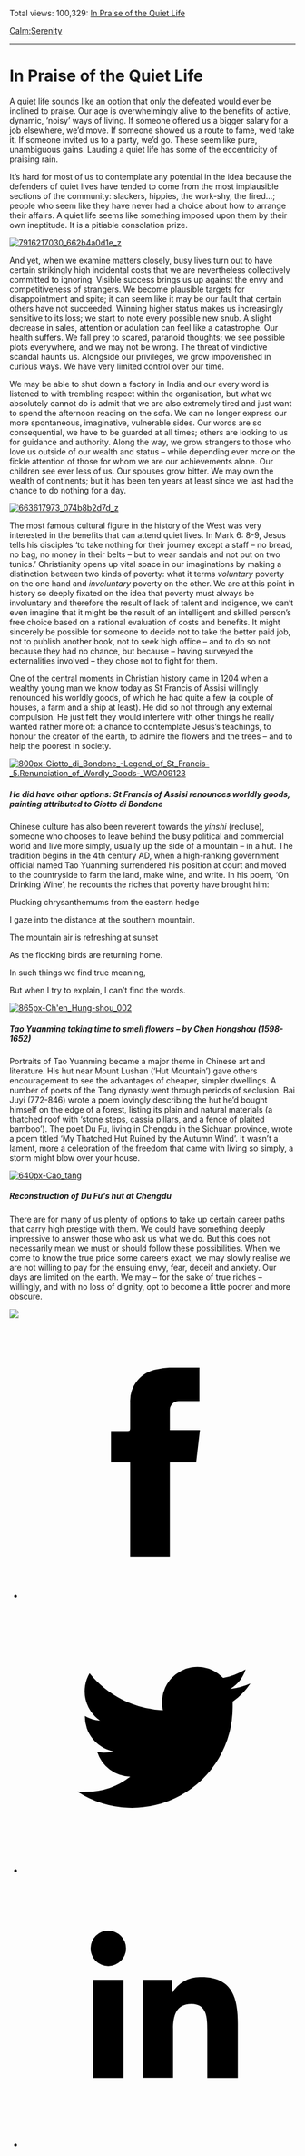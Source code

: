 Total views: 100,329: [In Praise of the Quiet Life](https://www.theschooloflife.com/thebookoflife/in-praise-of-the-quiet-life/)

[Calm:](https://www.theschooloflife.com/thebookoflife/category/calm/)[Serenity](https://www.theschooloflife.com/thebookoflife/category/calm/serenity/)

* * *

# In Praise of the Quiet Life
<style>
						.alignnone {
  display: block;
  margin-left: auto;
  margin-right: auto;
  align: center:
}

.addtoany_share_save_container {
display:none;
}

.wp-block-image {
		display: block;
  margin-left: auto;
  margin-right: auto;
  width: 50%;
}

.aligncenter {
display: block;
  margin-left: auto;
  margin-right: auto;
  align: center:
}

@media only screen and (max-width: 500px) {
  .wp-block-image {
		display: block;
  margin-left: auto;
  margin-right: auto;
  width: 100%;
} }

h1 {max-width: 600px !important;
}
.s18-single-post .content-area .site-main article .post-cat-header-display + .old-wrapper p {
    font-size: 1.200em
}
						</style>

A quiet life sounds like an option that only the defeated would ever be inclined to praise. Our age is overwhelmingly alive to the benefits of active, dynamic, ‘noisy’ ways of living. If someone offered us a bigger salary for a job elsewhere, we’d move. If someone showed us a route to fame, we’d take it. If someone invited us to a party, we’d go. These seem like pure, unambiguous gains. Lauding a quiet life has some of the eccentricity of praising rain.

It’s hard for most of us to contemplate any potential in the idea because the defenders of quiet lives have tended to come from the most implausible sections of the community: slackers, hippies, the work-shy, the fired…; people who seem like they have never had a choice about how to arrange their affairs. A quiet life seems like something imposed upon them by their own ineptitude. It is a pitiable consolation prize.

[![7916217030_662b4a0d1e_z](https://www.theschooloflife.com/thebookoflife/wp-content/uploads/2016/01/7916217030_662b4a0d1e_z.jpg)](http://www.thebookoflife.org/wp-content/uploads/2016/01/7916217030_662b4a0d1e_z.jpg)

And yet, when we examine matters closely, busy lives turn out to have certain strikingly high incidental costs that we are nevertheless collectively committed to ignoring. Visible success brings us up against the envy and competitiveness of strangers. We become plausible targets for disappointment and spite; it can seem like it may be our fault that certain others have not succeeded. Winning higher status makes us increasingly sensitive to its loss; we start to note every possible new snub. A slight decrease in sales, attention or adulation can feel like a catastrophe. Our health suffers. We fall prey to scared, paranoid thoughts; we see possible plots everywhere, and we may not be wrong. The threat of vindictive scandal haunts us. Alongside our privileges, we grow impoverished in curious ways. We have very limited control over our time.

We may be able to shut down a factory in India and our every word is listened to with trembling respect within the organisation, but what we absolutely cannot do is admit that we are also extremely tired and just want to spend the afternoon reading on the sofa. We can no longer express our more spontaneous, imaginative, vulnerable sides. Our words are so consequential, we have to be guarded at all times; others are looking to us for guidance and authority. Along the way, we grow strangers to those who love us outside of our wealth and status – while depending ever more on the fickle attention of those for whom we are our achievements alone. Our children see ever less of us. Our spouses grow bitter. We may own the wealth of continents; but it has been ten years at least since we last had the chance to do nothing for a day.

[![663617973_074b8b2d7d_z](https://www.theschooloflife.com/thebookoflife/wp-content/uploads/2016/01/663617973_074b8b2d7d_z.jpg)](http://www.thebookoflife.org/wp-content/uploads/2016/01/663617973_074b8b2d7d_z.jpg)

The most famous cultural figure in the history of the West was very interested in the benefits that can attend quiet lives. In Mark 6: 8-9, Jesus tells his disciples ‘to take nothing for their journey except a staff – no bread, no bag, no money in their belts – but to wear sandals and not put on two tunics.’ Christianity opens up vital space in our imaginations by making a distinction between two kinds of poverty: what it terms _voluntary_ poverty on the one hand and _involuntary_ poverty on the other. We are at this point in history so deeply fixated on the idea that poverty must always be involuntary and therefore the result of lack of talent and indigence, we can’t even imagine that it might be the result of an intelligent and skilled person’s free choice based on a rational evaluation of costs and benefits. It might sincerely be possible for someone to decide not to take the better paid job, not to publish another book, not to seek high office – and to do so not because they had no chance, but because – having surveyed the externalities involved – they chose not to fight for them.

One of the central moments in Christian history came in 1204 when a wealthy young man we know today as St Francis of Assisi willingly renounced his worldly goods, of which he had quite a few (a couple of houses, a farm and a ship at least). He did so not through any external compulsion. He just felt they would interfere with other things he really wanted rather more of: a chance to contemplate Jesus’s teachings, to honour the creator of the earth, to admire the flowers and the trees – and to help the poorest in society.

[![800px-Giotto_di_Bondone_-_Legend_of_St_Francis_-_5._Renunciation_of_Wordly_Goods_-_WGA09123](https://www.theschooloflife.com/thebookoflife/wp-content/uploads/2016/01/800px-Giotto_di_Bondone_-_Legend_of_St_Francis_-_5._Renunciation_of_Wordly_Goods_-_WGA09123.jpg)](http://www.thebookoflife.org/wp-content/uploads/2016/01/800px-Giotto_di_Bondone_-_Legend_of_St_Francis_-_5._Renunciation_of_Wordly_Goods_-_WGA09123.jpg)

##### He did have other options: St Francis of Assisi renounces worldly goods, painting attributed to Giotto di Bondone&nbsp;

Chinese culture has also been reverent towards the _yinshi_ (recluse), someone who chooses to leave behind the busy political and commercial world and live more simply, usually up the side of a mountain – in a hut. The tradition begins in the 4th century AD, when a high-ranking government official named Tao Yuanming surrendered his position at court and moved to the countryside to farm the land, make wine, and write. In his poem, ‘On Drinking Wine’, he recounts the riches that poverty have brought him:

Plucking chrysanthemums from the eastern hedge

I gaze into the distance at the southern mountain.

The mountain air is refreshing at sunset

As the flocking birds are returning home.

In such things we find true meaning,

But when I try to explain, I can’t find the words.

[![865px-Ch'en_Hung-shou_002](https://www.theschooloflife.com/thebookoflife/wp-content/uploads/2016/01/865px-Chen_Hung-shou_002.jpg)](http://www.thebookoflife.org/wp-content/uploads/2016/01/865px-Chen_Hung-shou_002.jpg)

##### Tao Yuanming taking time to smell flowers – by Chen Hongshou (1598-1652)

Portraits of Tao Yuanming became a major theme in Chinese art and literature. His hut near Mount Lushan (‘Hut Mountain’) gave others encouragement to see the advantages of cheaper, simpler dwellings. A number of poets of the Tang dynasty went through periods of seclusion. Bai Juyi (772-846) wrote a poem lovingly describing the hut he’d bought himself on the edge of a forest, listing its plain and natural materials (a thatched roof with ‘stone steps, cassia pillars, and a fence of plaited bamboo’). The poet Du Fu, living in Chengdu in the Sichuan province, wrote a poem titled ‘My Thatched Hut Ruined by the Autumn Wind’. It wasn’t a lament, more a celebration of the freedom that came with living so simply, a storm might blow over your house.

[![640px-Cao_tang](https://www.theschooloflife.com/thebookoflife/wp-content/uploads/2016/01/640px-Cao_tang.jpg)](http://www.thebookoflife.org/wp-content/uploads/2016/01/640px-Cao_tang.jpg)

##### Reconstruction of Du Fu’s hut at Chengdu

There are for many of us plenty of options to take up certain career paths that carry high prestige with them. We could have something deeply impressive to answer those who ask us what we do. But this does not necessarily mean we must or should follow these possibilities. When we come to know the true price some careers exact, we may slowly realise we are not willing to pay for the ensuing envy, fear, deceit and anxiety. Our days are limited on the earth. We may – for the sake of true riches – willingly, and with no loss of dignity, opt to become a little poorer and more obscure.

[![](https://img.youtube.com/vi/npNc5P_66tQ/0.jpg)](https://www.youtube.com/embed/npNc5P_66tQ '')
<style>
    .iframe-class { display: block !important; }
</style>

- [<svg xmlns="http://www.w3.org/2000/svg" viewbox="0 0 26 26"><title>Facebook</title>
                    <g>
                        <path d="M8.38,10H9.92c.2,0,.29,0,.29-.28,0-.82,0-1.64,0-2.46a3.05,3.05,0,0,1,2.57-3.15A7.22,7.22,0,0,1,14,3.95c.86,0,1.71,0,2.57,0h.25v3.2h-2A.85.85,0,0,0,14,8c0,.62,0,1.24,0,1.91h2.87L16.51,13H14v9H10.21V13H8.38Z"></path>
                    </g>
                </svg>](http://www.facebook.com/sharer/sharer.php?u=https://www.theschooloflife.com/thebookoflife/in-praise-of-the-quiet-life/)
- [<svg xmlns="http://www.w3.org/2000/svg" viewbox="0 0 26 26"><title>Twitter</title>
                    <path d="M21.69,7.9a6.75,6.75,0,0,1-1.94.53,3.39,3.39,0,0,0,1.48-1.87,6.76,6.76,0,0,1-2.14.82,3.38,3.38,0,0,0-5.75,3.08,9.59,9.59,0,0,1-7-3.53,3.38,3.38,0,0,0,1,4.51A3.36,3.36,0,0,1,5.89,11v0A3.38,3.38,0,0,0,8.6,14.37a3.39,3.39,0,0,1-1.53.06,3.38,3.38,0,0,0,3.15,2.35A6.78,6.78,0,0,1,6,18.22a6.87,6.87,0,0,1-.81,0A9.6,9.6,0,0,0,20,10.08q0-.22,0-.44A6.86,6.86,0,0,0,21.69,7.9Z"></path>
                </svg>](http://twitter.com/share?url=https://www.theschooloflife.com/thebookoflife/in-praise-of-the-quiet-life/&text=&via=theschooloflife)
- [<svg xmlns="http://www.w3.org/2000/svg" viewbox="0 0 26 26"><title>LinkedIn</title>
<path class="cls-2" d="M6.67,10H9.58v9.36H6.67ZM8.13,5.32A1.69,1.69,0,1,1,6.44,7,1.69,1.69,0,0,1,8.13,5.32"></path><path class="cls-2" d="M11.41,10H14.2v1.28h0A3.06,3.06,0,0,1,17,9.75c2.95,0,3.49,1.94,3.49,4.46v5.14H17.57V14.79c0-1.09,0-2.48-1.51-2.48s-1.75,1.18-1.75,2.4v4.63H11.41Z"></path></svg>](https://www.linkedin.com/shareArticle?mini=true&url=https://www.theschooloflife.com/thebookoflife/in-praise-of-the-quiet-life/)
